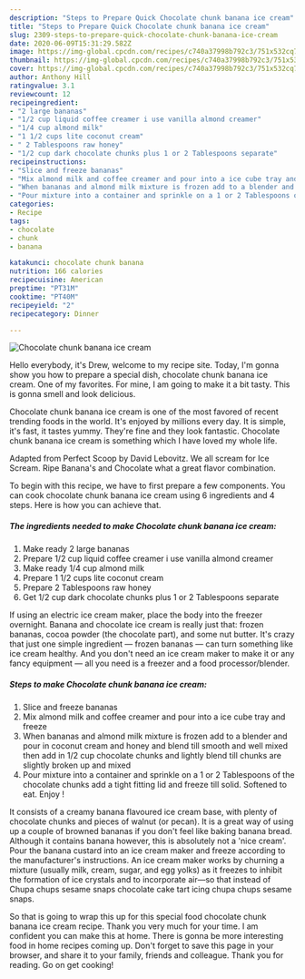 ```yaml
---
description: "Steps to Prepare Quick Chocolate chunk banana ice cream"
title: "Steps to Prepare Quick Chocolate chunk banana ice cream"
slug: 2309-steps-to-prepare-quick-chocolate-chunk-banana-ice-cream
date: 2020-06-09T15:31:29.582Z
image: https://img-global.cpcdn.com/recipes/c740a37998b792c3/751x532cq70/chocolate-chunk-banana-ice-cream-recipe-main-photo.jpg
thumbnail: https://img-global.cpcdn.com/recipes/c740a37998b792c3/751x532cq70/chocolate-chunk-banana-ice-cream-recipe-main-photo.jpg
cover: https://img-global.cpcdn.com/recipes/c740a37998b792c3/751x532cq70/chocolate-chunk-banana-ice-cream-recipe-main-photo.jpg
author: Anthony Hill
ratingvalue: 3.1
reviewcount: 12
recipeingredient:
- "2 large bananas"
- "1/2 cup liquid coffee creamer i use vanilla almond creamer"
- "1/4 cup almond milk"
- "1 1/2 cups lite coconut cream"
- " 2 Tablespoons raw honey"
- "1/2 cup dark chocolate chunks plus 1 or 2 Tablespoons separate"
recipeinstructions:
- "Slice and freeze bananas"
- "Mix almond milk and coffee creamer and pour into a ice cube tray and freeze"
- "When bananas and almond milk mixture is frozen add to a blender and pour in coconut cream and honey and blend till smooth and well mixed then add in 1/2 cup chocolate chunks and lightly blend till chunks are slightly broken up and mixed"
- "Pour mixture into a container and sprinkle on a 1 or 2 Tablespoons of the chocolate chunks add a tight fitting lid and freeze till solid. Softened to eat. Enjoy !"
categories:
- Recipe
tags:
- chocolate
- chunk
- banana

katakunci: chocolate chunk banana 
nutrition: 166 calories
recipecuisine: American
preptime: "PT31M"
cooktime: "PT40M"
recipeyield: "2"
recipecategory: Dinner

---
```



![Chocolate chunk banana ice cream](https://img-global.cpcdn.com/recipes/c740a37998b792c3/751x532cq70/chocolate-chunk-banana-ice-cream-recipe-main-photo.jpg)

Hello everybody, it's Drew, welcome to my recipe site. Today, I'm gonna show you how to prepare a special dish, chocolate chunk banana ice cream. One of my favorites. For mine, I am going to make it a bit tasty. This is gonna smell and look delicious.

Chocolate chunk banana ice cream is one of the most favored of recent trending foods in the world. It's enjoyed by millions every day. It is simple, it's fast, it tastes yummy. They're fine and they look fantastic. Chocolate chunk banana ice cream is something which I have loved my whole life.

Adapted from Perfect Scoop by David Lebovitz. We all scream for Ice Scream. Ripe Banana&#39;s and Chocolate what a great flavor combination.


To begin with this recipe, we have to first prepare a few components. You can cook chocolate chunk banana ice cream using 6 ingredients and 4 steps. Here is how you can achieve that.

<!--inarticleads1-->

##### The ingredients needed to make Chocolate chunk banana ice cream:

1. Make ready 2 large bananas
1. Prepare 1/2 cup liquid coffee creamer i use vanilla almond creamer
1. Make ready 1/4 cup almond milk
1. Prepare 1 1/2 cups lite coconut cream
1. Prepare  2 Tablespoons raw honey
1. Get 1/2 cup dark chocolate chunks plus 1 or 2 Tablespoons separate


If using an electric ice cream maker, place the body into the freezer overnight. Banana and chocolate ice cream is really just that: frozen bananas, cocoa powder (the chocolate part), and some nut butter. It&#39;s crazy that just one simple ingredient — frozen bananas — can turn something like ice cream healthy. And you don&#39;t need an ice cream maker to make it or any fancy equipment — all you need is a freezer and a food processor/blender. 

<!--inarticleads2-->

##### Steps to make Chocolate chunk banana ice cream:

1. Slice and freeze bananas
1. Mix almond milk and coffee creamer and pour into a ice cube tray and freeze
1. When bananas and almond milk mixture is frozen add to a blender and pour in coconut cream and honey and blend till smooth and well mixed then add in 1/2 cup chocolate chunks and lightly blend till chunks are slightly broken up and mixed
1. Pour mixture into a container and sprinkle on a 1 or 2 Tablespoons of the chocolate chunks add a tight fitting lid and freeze till solid. Softened to eat. Enjoy !


It consists of a creamy banana flavoured ice cream base, with plenty of chocolate chunks and pieces of walnut (or pecan). It is a great way of using up a couple of browned bananas if you don&#39;t feel like baking banana bread. Although it contains banana however, this is absolutely not a &#39;nice cream&#39;. Pour the banana custard into an ice cream maker and freeze according to the manufacturer&#39;s instructions. An ice cream maker works by churning a mixture (usually milk, cream, sugar, and egg yolks) as it freezes to inhibit the formation of ice crystals and to incorporate air—so that instead of Chupa chups sesame snaps chocolate cake tart icing chupa chups sesame snaps. 

So that is going to wrap this up for this special food chocolate chunk banana ice cream recipe. Thank you very much for your time. I am confident you can make this at home. There is gonna be more interesting food in home recipes coming up. Don't forget to save this page in your browser, and share it to your family, friends and colleague. Thank you for reading. Go on get cooking!
